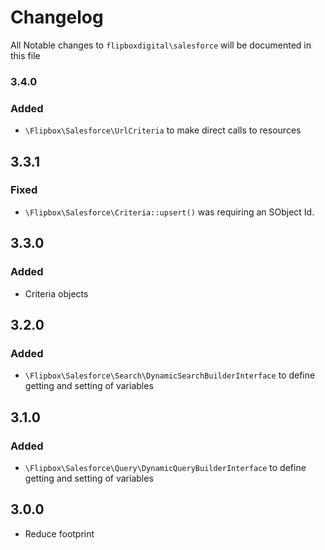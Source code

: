 # Changelog
All Notable changes to `flipboxdigital\salesforce` will be documented in this file

### 3.4.0
### Added
- `\Flipbox\Salesforce\UrlCriteria` to make direct calls to resources

## 3.3.1
### Fixed
- `\Flipbox\Salesforce\Criteria::upsert()` was requiring an SObject Id.

## 3.3.0
### Added
- Criteria objects

## 3.2.0
### Added
- `\Flipbox\Salesforce\Search\DynamicSearchBuilderInterface` to define getting and setting of variables

## 3.1.0
### Added
- `\Flipbox\Salesforce\Query\DynamicQueryBuilderInterface` to define getting and setting of variables

## 3.0.0
- Reduce footprint

